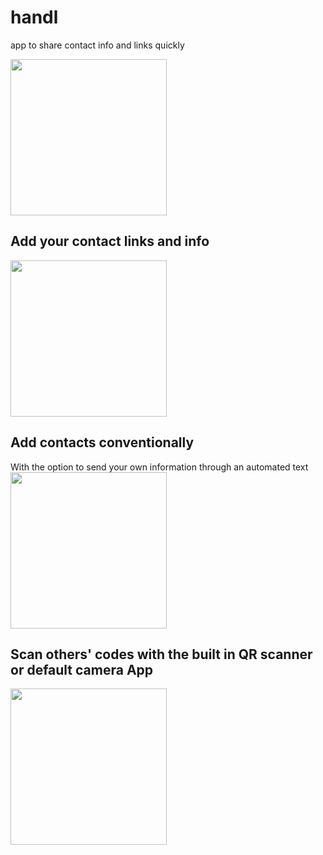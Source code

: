 # handl
app to share contact info and links quickly

<img src="https://user-images.githubusercontent.com/33814854/90933709-0a12e500-e3ce-11ea-9ac1-dcc331fafa99.gif" width="250" />


## Add your contact links and info
<img src="https://user-images.githubusercontent.com/33814854/90933615-d8018300-e3cd-11ea-8571-054380b3a699.png" width="250" />

## Add contacts conventionally
With the option to send your own information through an automated text
<img src="https://user-images.githubusercontent.com/33814854/90933637-e0f25480-e3cd-11ea-916e-6d00324012b0.png" width="250" />

## Scan others' codes with the built in QR scanner or default camera App
<img src="https://user-images.githubusercontent.com/33814854/90934352-27947e80-e3cf-11ea-83f0-d82fbc86df97.png" width="250" />
